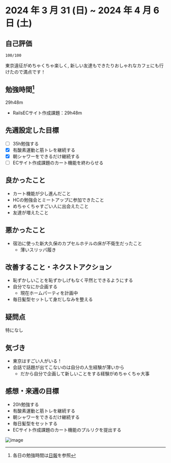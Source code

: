 # 2024 年 3 月 31 (日) ~ 2024 年 4 月 6 日 (土)

## 自己評価
```
100/100
```
東京遠征がめちゃくちゃ楽しく, 新しい友達もできたりおしゃれなカフェにも行けたので満点です！

## 勉強時間[^1]
29h48m
- RailsECサイト作成課題：29h48m

## 先週設定した目標
- [ ] 35h勉強する
- [x] 有酸素運動と筋トレを継続する
- [x] 朝シャワーをできるだけ継続する
- [ ] ECサイト作成課題のカート機能を終わらせる

## 良かったこと
- カート機能が少し進んだこと
- HCの勉強会とミートアップに参加できたこと
- めちゃくちゃすごい人に出会えたこと
- 友達が増えたこと

## 悪かったこと
- 宿泊に使った新大久保のカプセルホテルの床が不衛生だったこと
  - 薄いスリッパ履き

## 改善すること・ネクストアクション
- 恥ずかしいことを恥ずかしげもなく平然とできるようにする
- 自分でなにか企画する
  - 現在ホームパーティを計画中
- 毎日髪型セットして身だしなみを整える

## 疑問点
特になし

## 気づき
- 東京はすごい人がいる！
- 会話で話題が出てこないのは自分の人生経験が薄いから
  - だから自分で企画して新しいことをする経験がめちゃくちゃ大事

## 感想・来週の目標
- 20h勉強する
- 有酸素運動と筋トレを継続する
- 朝シャワーをできるだけ継続する
- 毎日髪型をセットする
- ECサイト作成課題のカート機能のプルリクを提出する

[^1]: 各日の勉強時間は[日報](https://github.com/nil-ramuda/daily_report)を参照

![image](https://github.com/nil-ramuda/weekly_report/assets/94735931/53655483-85ae-4e3c-a2f1-573a7b2bc5a2)

